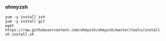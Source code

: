 

### ohmyzsh

```
yum -y install zsh
yum -y install git
wget https://raw.githubusercontent.com/ohmyzsh/ohmyzsh/master/tools/install.sh
sh install.sh
```


